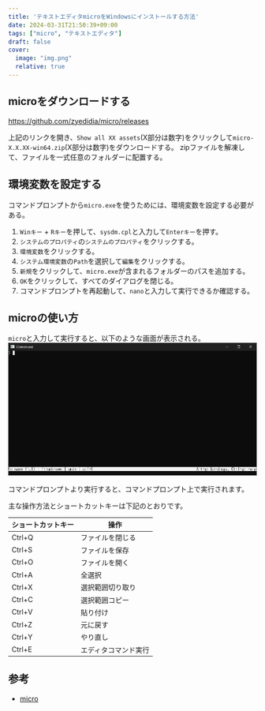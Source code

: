 ```yaml
---
title: 'テキストエディタmicroをWindowsにインストールする方法'
date: 2024-03-31T21:50:39+09:00
tags: ["micro", "テキストエディタ"]
draft: false
cover:
  image: "img.png"
  relative: true
---
```


## microをダウンロードする
https://github.com/zyedidia/micro/releases

上記のリンクを開き、`Show all XX assets`(X部分は数字)をクリックして`micro-X.X.XX-win64.zip`(X部分は数字)をダウンロードする。
zipファイルを解凍して、ファイルを一式任意のフォルダーに配置する。

## 環境変数を設定する
コマンドプロンプトから`micro.exe`を使うためには、環境変数を設定する必要がある。

1. `Winキー` + `Rキー`を押して、`sysdm.cpl`と入力して`Enterキー`を押す。
2. `システムのプロパティ`の`システムのプロパティ`をクリックする。
3. `環境変数`をクリックする。
4. `システム環境変数`の`Path`を選択して`編集`をクリックする。
5. `新規`をクリックして、`micro.exe`が含まれるフォルダーのパスを追加する。
6. `OK`をクリックして、すべてのダイアログを閉じる。
7. コマンドプロンプトを再起動して、`nano`と入力して実行できるか確認する。

## microの使い方

`micro`と入力して実行すると、以下のような画面が表示される。
![img_3.png](img_3.png)

コマンドプロンプトより実行すると、コマンドプロンプト上で実行されます。

主な操作方法とショートカットキーは下記のとおりです。

| ショートカットキー | 操作 | 
|--------|-----| 
| Ctrl+Q | ファイルを閉じる | 
| Ctrl+S | ファイルを保存 | 
| Ctrl+O | ファイルを開く | 
| Ctrl+A | 全選択 | 
| Ctrl+X | 選択範囲切り取り | 
| Ctrl+C | 選択範囲コピー | 
| Ctrl+V | 貼り付け | 
| Ctrl+Z | 元に戻す | 
| Ctrl+Y | やり直し | 
| Ctrl+E | エディタコマンド実行 | 

## 参考
- [micro](https://micro-editor.github.io/)
